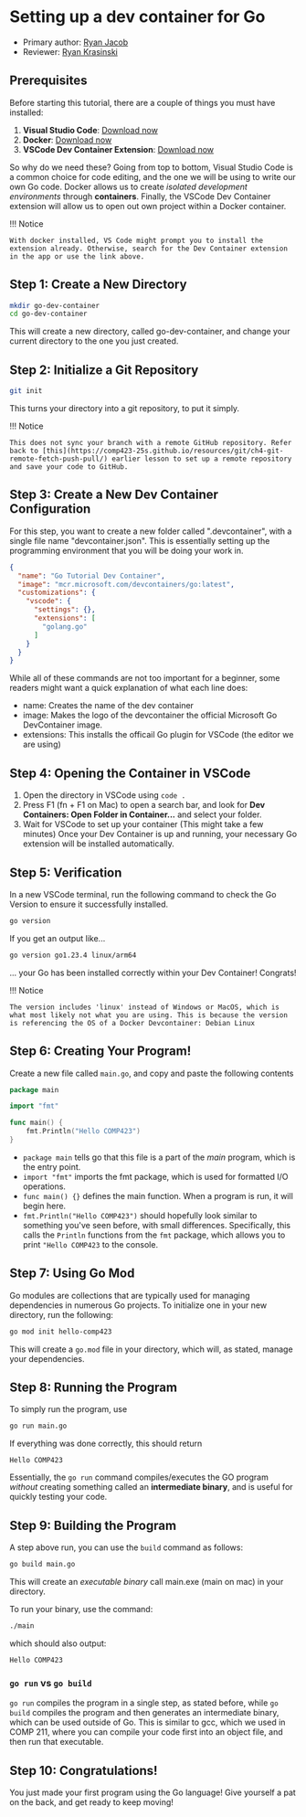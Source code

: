 # Setting up a dev container for Go

* Primary author: [Ryan Jacob](https://github.com/rjacob6051)
* Reviewer: [Ryan Krasinski](https://github.com/RunXPS)

## Prerequisites
Before starting this tutorial, there are a couple of things you must have installed:

1. **Visual Studio Code**: [Download now](https://code.visualstudio.com/)
2. **Docker**: [Download now](https://www.docker.com/products/docker-desktop)
3. **VSCode Dev Container Extension**: [Download now](https://marketplace.visualstudio.com/items?itemName=ms-vscode-remote.remote-containers)

So why do we need these? Going from top to bottom, Visual Studio Code is a common choice for code editing, and the one we will be using to write our own Go code. Docker allows us to create *isolated development environments* through **containers**. Finally, the VSCode Dev Container extension will allow us to open out own project within a Docker container.

!!! Notice

    With docker installed, VS Code might prompt you to install the extension already. Otherwise, search for the Dev Container extension in the app or use the link above. 

## Step 1: Create a New Directory
``` bash
mkdir go-dev-container
cd go-dev-container
```
This will create a new directory, called go-dev-container, and change your current directory to the one you just created.

## Step 2: Initialize a Git Repository
``` bash
git init
```
This turns your directory into a git repository, to put it simply.

!!! Notice

    This does not sync your branch with a remote GitHub repository. Refer back to [this](https://comp423-25s.github.io/resources/git/ch4-git-remote-fetch-push-pull/) earlier lesson to set up a remote repository and save your code to GitHub.

## Step 3: Create a New Dev Container Configuration
For this step, you want to create a new folder called ".devcontainer", with a single file name "devcontainer.json". This is essentially setting up the programming environment that you will be doing your work in.
``` json
{
  "name": "Go Tutorial Dev Container",
  "image": "mcr.microsoft.com/devcontainers/go:latest",
  "customizations": {
    "vscode": {
      "settings": {},
      "extensions": [
        "golang.go"
      ]
    }
  }
}
```
While all of these commands are not too important for a beginner, some readers might want a quick explanation of what each line does:

 - name: Creates the name of the dev container
 - image: Makes the logo of the devcontainer the official Microsoft Go DevContainer image.
 - extensions: This installs the officail Go plugin for VSCode (the editor we are using)

## Step 4: Opening the Container in VSCode

1. Open the directory in VSCode using ```code .```
2. Press F1 (fn + F1 on Mac) to open a search bar, and look for **Dev Containers: Open Folder in Container...** and select your folder.
3. Wait for VSCode to set up your container (This might take a few minutes)
Once your Dev Container is up and running, your necessary Go extension will be installed automatically.

## Step 5: Verification
In a new VSCode terminal, run the following command to check the Go Version to ensure it successfully installed.
``` bash
go version
```
If you get an output like...
``` bash
go version go1.23.4 linux/arm64
```
... your Go has been installed correctly within your Dev Container! Congrats!

!!! Notice

    The version includes 'linux' instead of Windows or MacOS, which is what most likely not what you are using. This is because the version is referencing the OS of a Docker Devcontainer: Debian Linux 

## Step 6: Creating Your Program!
Create a new file called ```main.go```, and copy and paste the following contents
``` go
package main

import "fmt"

func main() {
    fmt.Println("Hello COMP423")
}
```

- ```package main``` tells go that this file is a part of the *main* program, which is the entry point.
- ```import "fmt"``` imports the fmt package, which is used for formatted I/O operations.
- ```func main() {}``` defines the main function. When a program is run, it will begin here.
- ```fmt.Println("Hello COMP423")``` should hopefully look similar to something you've seen before, with small differences. Specifically, this calls the ```Println``` functions from the ```fmt``` package, which allows you to print ```"Hello COMP423``` to the console.

## Step 7: Using Go Mod
Go modules are collections that are typically used for managing dependencies in numerous Go projects. To initialize one in your new directory, run the following:
``` bash
go mod init hello-comp423
```
This will create a ```go.mod``` file in your directory, which will, as stated, manage your dependencies.

## Step 8: Running the Program
To simply run the program, use
``` bash
go run main.go
```
If everything was done correctly, this should return
```
Hello COMP423
```
Essentially, the ```go run``` command compiles/executes the GO program *without* creating something called an **intermediate binary**, and is useful for quickly testing your code.

## Step 9: Building the Program
A step above run, you can use the ```build``` command as follows:
``` bash
go build main.go
```
This will create an *executable binary* call main.exe (main on mac) in your directory.

To run your binary, use the command:
``` bash
./main
```
which should also output:
```
Hello COMP423
```

### ```go run``` vs ```go build```
```go run``` compiles the program in a single step, as stated before, while ```go build``` compiles the program and then generates an intermediate binary, which can be used outside of Go. This is similar to gcc, which we used in COMP 211, where you can compile your code first into an object file, and then run that executable.

## Step 10: Congratulations!
You just made your first program using the Go language! Give yourself a pat on the back, and get ready to keep moving!